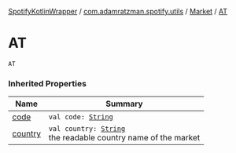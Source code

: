[SpotifyKotlinWrapper](../../index.md) / [com.adamratzman.spotify.utils](../index.md) / [Market](index.md) / [AT](./-a-t.md)

# AT

`AT`

### Inherited Properties

| Name | Summary |
|---|---|
| [code](code.md) | `val code: `[`String`](https://kotlinlang.org/api/latest/jvm/stdlib/kotlin/-string/index.html) |
| [country](country.md) | `val country: `[`String`](https://kotlinlang.org/api/latest/jvm/stdlib/kotlin/-string/index.html)<br>the readable country name of the market |
